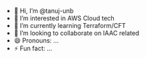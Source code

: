 - 👋 Hi, I’m @tanuj-unb
- 👀 I’m interested in AWS Cloud tech
- 🌱 I’m currently learning Terraform/CFT
- 💞️ I’m looking to collaborate on IAAC related 
- 😄 Pronouns: ...
- ⚡ Fun fact: ...

<!---
tanuj-unb/tanuj-unb is a ✨ special ✨ repository because its `README.md` (this file) appears on your GitHub profile.
You can click the Preview link to take a look at your changes.
--->

